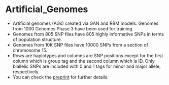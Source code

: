 # Artificial_Genomes

- Artificial genomes (AGs) created via GAN and RBM models. Genomes from 1000 Genomes Phase 3 have been used for training.
- Genomes from 805 SNP files have 805 highly informative SNPs in terms of population structure.
- Genomes from 10K SNP files have 10000 SNPs from a section of chromosome 15.
- Rows are haplotypes and columns are SNP positions except for the first column which is group tag and the second column which is ID. Only biallelic SNPs are included with 0 and 1 tags for minor and major allele, respectively.
- You can check the [preprint](https://www.biorxiv.org/content/10.1101/769091v2) for further details.